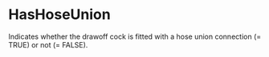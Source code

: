 HasHoseUnion
============

Indicates whether the drawoff cock is fitted with a hose union connection (= TRUE) or not (= FALSE).
